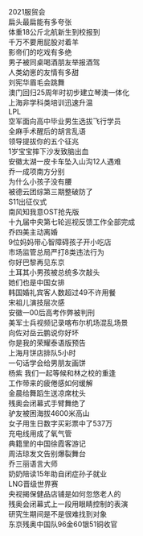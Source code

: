 2021服贸会  
扁头最扁能有多夸张  
体重18公斤北航新生到校报到  
千万不要用屁股对着羊  
影帝们的吃戏有多绝  
男子被同桌喝酒朋友举报酒驾  
人类幼崽的友情有多甜  
刘宪华眉毛会跳舞  
澳门回归25周年时初步建立琴澳一体化  
上海非学科类培训迅速升温  
LPL  
空军面向高中毕业男生选拔飞行学员  
全麻手术醒后的胡言乱语  
领导提拔你的五个征兆  
1岁宝宝摔下沙发致脑出血  
安徽太湖一皮卡车坠入山沟12人遇难  
乔一成项南方分别  
为什么小孩子没有腰  
被德云团综第三期整破防了  
S11出征仪式  
南风知我意OST抢先版  
十九届中央第七轮巡视反馈工作全部完成  
乔四美主动离婚  
9位妈妈带心智障碍孩子开小吃店  
市场监管总局严打8类违法行为  
你好巴黎再见东京  
土耳其小男孩被总统多次敲头  
她们也是中国女排  
韩国婚礼宾客人数超过49不许用餐  
宋祖儿演技层次感  
安徽一00后高考作弊被判刑  
美军士兵视频记录喀布尔机场混乱场景  
向佐对岳云鹏说你好坏  
你是我的荣耀泰语版预告  
上海月饼店排队5小时  
一句话学会给男朋友画饼  
杨紫 我们一起等候和林之校的重逢  
工作带来的疲倦感如何缓解  
金晨给舞蹈生送凉席枕头  
残奥会闭幕式手臂舞绝了  
驴友被困海拔4600米高山  
女子用生日数字买彩票中了537万  
充电线用成了氧气管  
典籍里的中国徐霞客游记  
周洁琼发文告别爆裂舞台  
乔三丽语言大师  
奶奶陪读15年助自闭症孙子就业  
LNG晋级世界赛  
央视揭保健品店铺是如何忽悠老人的  
残奥会闭幕式上一段用眼睛控制的表演  
研究生期间是不是很难找到对象  
东京残奥中国队96金60银51铜收官  
